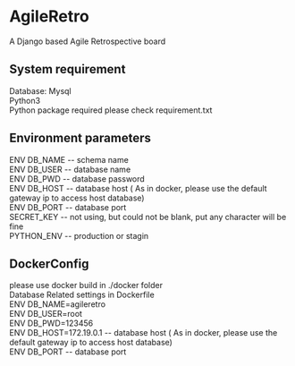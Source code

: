 # AgileRetro
A Django based Agile Retrospective board

## System requirement
Database: Mysql<br/>
Python3<br/>
Python package required please check requirement.txt

## Environment parameters
ENV DB_NAME -- schema name<br/>
ENV DB_USER -- database name<br/>
ENV DB_PWD -- database password<br/>
ENV DB_HOST -- database host ( As in docker, please use the default gateway ip to access host database)<br/>
ENV DB_PORT -- database port<br/>
SECRET_KEY -- not using, but could not be blank, put any character will be fine<br/>
PYTHON_ENV -- production or stagin<br/>

## DockerConfig
please use docker build in ./docker folder<br/>
Database Related settings in Dockerfile<br/>
ENV DB_NAME=agileretro<br/>
ENV DB_USER=root<br/>
ENV DB_PWD=123456<br/>
ENV DB_HOST=172.19.0.1  -- database host ( As in docker, please use the default gateway ip to access host database)<br/>
ENV DB_PORT -- database port<br/>
